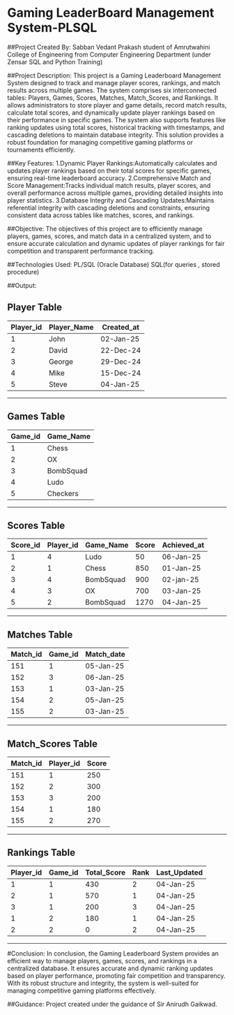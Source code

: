 # Gaming LeaderBoard Management System-PLSQL

##Project Created By:
Sabban Vedant Prakash student of Amrutwahini College of Engineering from Computer Engineering Department
(under Zensar SQL and Python Training)

##Project Description:
This project is a Gaming Leaderboard Management System designed to track and manage player scores, rankings, and match results across multiple games. The system comprises six interconnected tables: 
Players, Games, Scores, Matches, Match_Scores, and Rankings. It allows administrators to store player and game details, record match results, calculate total scores, and dynamically update player rankings
based on their performance in specific games. The system also supports features like ranking updates using total scores, historical tracking with timestamps, and cascading deletions to maintain database integrity. 
This solution provides a robust foundation for managing competitive gaming platforms or tournaments efficiently.

##Key Features:
1.Dynamic Player Rankings:Automatically calculates and updates player rankings based on their total scores for specific games, ensuring real-time leaderboard accuracy.
2.Comprehensive Match and Score Management:Tracks individual match results, player scores, and overall performance across multiple games, providing detailed insights into player statistics.
3.Database Integrity and Cascading Updates:Maintains referential integrity with cascading deletions and constraints, ensuring consistent data across tables like matches, scores, and rankings.

##Objective:
The objectives of this project are to efficiently manage players, games, scores, and match data in a centralized system, and to ensure accurate calculation and dynamic updates of player rankings 
for fair competition and transparent performance tracking.

##Technologies Used:
PL/SQL (Oracle Database) SQL(for queries , stored procedure)

##Output:

Player Table
----------------------------------------
| Player_id | Player_Name | Created_at |
|-----------|-------------|------------|
|     1     |    John     |  02-Jan-25 |
|     2     |    David    |  22-Dec-24 |
|     3     |   George    |  29-Dec-24 |
|     4     |    Mike     |  15-Dec-24 |
|     5     |   Steve     |  04-Jan-25 |
----------------------------------------

Games Table
-----------------------
| Game_id | Game_Name |
|---------|-----------|
|    1    |   Chess   |
|    2    |    OX     |
|    3    | BombSquad |
|    4    |   Ludo    |
|    5    |  Checkers |
-----------------------

Scores Table
----------------------------------------------------------
| Score_id | Player_id | Game_Name | Score | Achieved_at |
|----------|-----------|-----------|-------|-------------|
|    1     |    4      |   Ludo    |  50   |  06-Jan-25  |
|    2     |    1      |   Chess   |  850  |  01-Jan-25  |
|    3     |    4      | BombSquad |  900  |  02-jan-25  |
|    4     |    3      |    OX     |  700  |  03-Jan-25  |
|    5     |    2      | BombSquad |  1270 |  04-Jan-25  |
----------------------------------------------------------

Matches Table
-----------------------------------
| Match_id | Game_id | Match_date |
|----------|---------|------------|
|   151    |    1    |  05-Jan-25 |
|   152    |    3    |  06-Jan-25 |
|   153    |    1    |  03-Jan-25 |
|   154    |    2    |  05-Jan-25 |
|   155    |    2    |  03-Jan-25 |
-----------------------------------

Match_Scores Table
-------------------------------
| Match_id | Player_id | Score |
|----------|-----------|-------|
|    151   |     1     |  250  |
|    152   |     2     |  300  |
|    153   |     3     |  200  |
|    154   |     1     |  180  |
|    155   |     2     |  270  |
--------------------------------

Rankings Table
----------------------------------------------------------
| Player_id | Game_id | Total_Score | Rank | Last_Updated |
|-----------|---------|-------------|------|--------------|
|     1     |    1    |     430     |   2  |   04-Jan-25  |
|     2     |    1    |     570     |   1  |   04-Jan-25  |
|     3     |    1    |     200     |   3  |   04-Jan-25  |
|     1     |    2    |     180     |   1  |   04-Jan-25  |
|     2     |    2    |     0       |   2  |   04-Jan-25  |
-----------------------------------------------------------

#Conclusion:
In conclusion, the Gaming Leaderboard System provides an efficient way to manage players, games, scores, and rankings in a centralized database. It ensures accurate and dynamic ranking updates based on 
player performance, promoting fair competition and transparency. With its robust structure and integrity, the system is well-suited for managing competitive gaming platforms effectively.

##Guidance:
Project created under the guidance of Sir Anirudh Gaikwad.
